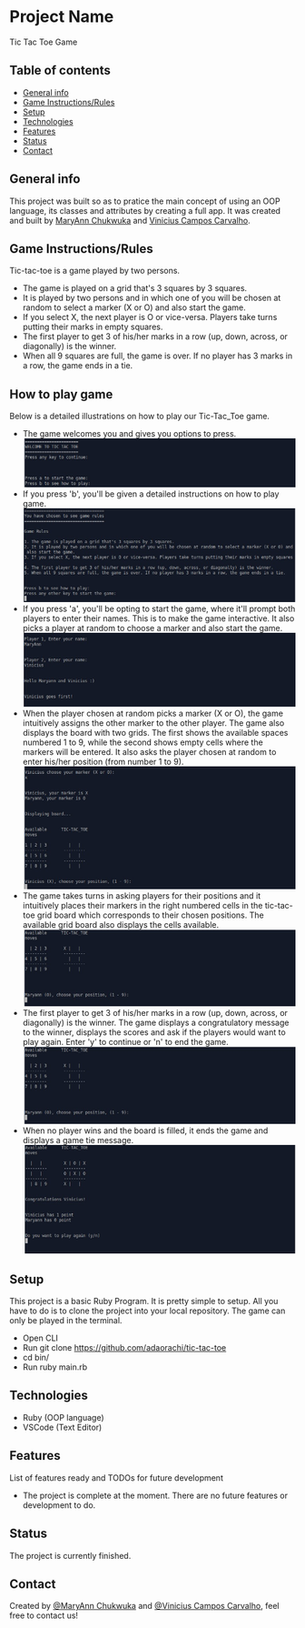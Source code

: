 
# Project Name
Tic Tac Toe Game

## Table of contents
* [General info](#general-info)
* [Game Instructions/Rules](instructions)
* [Setup](#setup)
* [Technologies](#technologies)
* [Features](#features)
* [Status](#status)
* [Contact](#contact)

## General info
This project was built so as to pratice the main concept of using an OOP language, its classes and attributes by creating a full app. It was created and built by <a href="https://github.com/adaorachi">MaryAnn Chukwuka</a> and <a href="https://github.com/kazumaki">Vinicius Campos Carvalho</a>.

## Game Instructions/Rules
Tic-tac-toe is a game played by two persons. <br>
* The game is played on a grid that's 3 squares by 3 squares.
* It is played by two persons and in which one of you will be chosen at random to select a marker (X or O) and also start the game.
* If you select X, the next player is O or vice-versa. Players take turns putting their marks in empty squares.
* The first player to get 3 of his/her marks in a row (up, down, across, or diagonally) is the winner.
* When all 9 squares are full, the game is over. If no player has 3 marks in a row, the game ends in a tie.

## How to play game
Below is a detailed illustrations on how to play our Tic-Tac_Toe game.
* The game welcomes you and gives you options to press.
<img src="images/img11.jpg"><br>
* If you press 'b', you'll be given a detailed instructions on how to play game.
<img src="images/img22.jpg"><br>
* If you press 'a', you'll be opting to start the game, where it'll prompt both players to enter their names. This is to make the game interactive. It also picks a player at random to choose a marker and also start the game.
<img src="images/img33.jpg"><br>
* When the player chosen at random picks a marker (X or O), the game intuitively assigns the other marker to the other player. The game also displays the board with two grids. The first shows the available spaces numbered 1 to 9, while the second shows empty cells where the markers will be entered. It also asks the player chosen at random to enter his/her position (from number 1 to 9).
<img src="images/img44.jpg"><br>
* The game takes turns in asking players for their positions and it intuitively places their markers in the right numbered cells in the tic-tac-toe grid board which corresponds to their chosen positions. The available grid board also displays the cells available.
<img src="images/img55.jpg"><br>
* The first player to get 3 of his/her marks in a row (up, down, across, or diagonally) is the winner. The game displays a congratulatory message to the winner, displays the scores and ask if the players would want to play again. Enter 'y' to continue or 'n' to end the game.
<img src="images/img55.jpg"><br>
* When no player wins and the board is filled, it ends the game and displays a game tie message.
<img src="images/img66.jpg"><br>


## Setup
This project is a basic Ruby Program. It is pretty simple to setup. All you have to do is to clone the project into your local repository. The game can only be played in the terminal.<br>
* Open CLI
* Run git clone https://github.com/adaorachi/tic-tac-toe
* cd bin/
* Run ruby main.rb

## Technologies
* Ruby (OOP language)
* VSCode (Text Editor)

## Features
List of features ready and TODOs for future development
* The project is complete at the moment. There are no future features or development to do.

## Status
The project is currently finished.

## Contact
Created by [@MaryAnn Chukwuka](https://github.com/adaorachi) and [@Vinicius Campos Carvalho](https://github.com/kazumaki), feel free to contact us!

